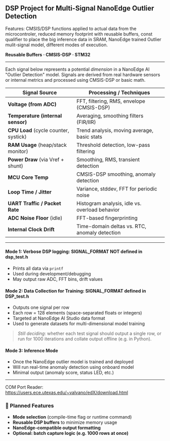 ## DSP Project for Multi-Signal NanoEdge Outlier Detection
Features: CMSIS/DSP functions applied to actual data from the microcontroler, reduced memory footprint with reusable buffers, const qualifier to place the big inference data in SRAM, NanoEdge trained Outlier mulit-signal model, different modes of execution.

**Reusable Buffers · CMSIS-DSP · STM32**

---

Each signal below represents a potential *dimension* in a NanoEdge AI "Outlier Detection" model. Signals are derived from real hardware sensors or internal metrics and processed using CMSIS-DSP or basic math.

| Signal Source                         | Processing / Techniques                        |
| ------------------------------------- | ---------------------------------------------- |
| **Voltage (from ADC)**                | FFT, filtering, RMS, envelope (CMSIS-DSP)      |
| **Temperature (internal sensor)**     | Averaging, smoothing filters (FIR/IIR)         |
| **CPU Load** (cycle counter, systick) | Trend analysis, moving average, basic stats    |
| **RAM Usage** (heap/stack monitor)    | Threshold detection, low-pass filtering        |
| **Power Draw** (via Vref + shunt)     | Smoothing, RMS, transient detection            |
| **MCU Core Temp**                     | CMSIS-DSP smoothing, anomaly detection         |
| **Loop Time / Jitter**                | Variance, stddev, FFT for periodic noise       |
| **UART Traffic / Packet Rate**        | Histogram analysis, idle vs. overload behavior |
| **ADC Noise Floor** (idle)            | FFT-based fingerprinting                       |
| **Internal Clock Drift**              | Time-domain deltas vs. RTC, anomaly detection  |

---



#### Mode 1: **Verbose DSP logging: SIGNAL_FORMAT NOT defined in dsp_test.h**

* Prints all data via `printf`
* Used during development/debugging
* May output raw ADC, FFT bins, drift values

#### Mode 2: **Data Collection for Training: SIGNAL_FORMAT defined in DSP_test.h**

* Outputs one signal per row
* Each row = 128 elements (space-separated floats or integers)
* Targeted at NanoEdge AI Studio data format
* Used to generate datasets for multi-dimensional model training

> *Still deciding*: whether each test signal should output a single row, or run for 1000 iterations and collate output offline (e.g. in Python).

#### Mode 3: **Inference Mode**

* Once the NanoEdge outlier model is trained and deployed
* Will run real-time anomaly detection using onboard model
* Minimal output (anomaly score, status LED, etc.)

---
COM Port Reader: https://users.ece.utexas.edu/~valvano/edX/download.html
### 🧠 Planned Features

* **Mode selection** (compile-time flag or runtime command)
* **Reusable DSP buffers** to minimize memory usage
* **NanoEdge-compatible output formatting**
* **Optional: batch capture logic (e.g. 1000 rows at once)**


